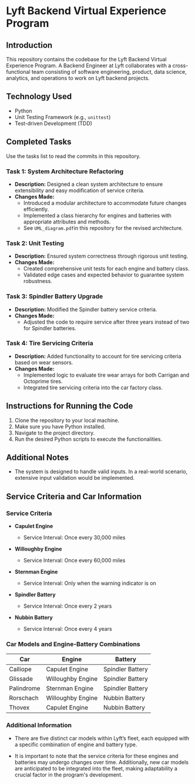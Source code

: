 # Lyft Backend Virtual Experience Program

## Introduction

This repository contains the codebase for the Lyft Backend Virtual Experience Program. A Backend Engineer at Lyft collaborates with a cross-functional team consisting of software engineering, product, data science, analytics, and operations to work on Lyft backend projects.

## Technology Used

- Python
- Unit Testing Framework (e.g., `unittest`)
- Test-driven Development (TDD)

## Completed Tasks
Use the tasks list to read the commits in this repository.

### Task 1: System Architecture Refactoring

- **Description:** Designed a clean system architecture to ensure extensibility and easy modification of service criteria.
- **Changes Made:**
  - Introduced a modular architecture to accommodate future changes efficiently.
  - Implemented a class hierarchy for engines and batteries with appropriate attributes and methods.
  - See `UML_diagram.pdf`in this repository for the revised architecture.

### Task 2: Unit Testing

- **Description:** Ensured system correctness through rigorous unit testing.
- **Changes Made:**
  - Created comprehensive unit tests for each engine and battery class.
  - Validated edge cases and expected behavior to guarantee system robustness.

### Task 3: Spindler Battery Upgrade

- **Description:** Modified the Spindler battery service criteria.
- **Changes Made:**
  - Adjusted the code to require service after three years instead of two for Spindler batteries.

### Task 4: Tire Servicing Criteria

- **Description:** Added functionality to account for tire servicing criteria based on wear sensors.
- **Changes Made:**
  - Implemented logic to evaluate tire wear arrays for both Carrigan and Octoprime tires.
  - Integrated tire servicing criteria into the car factory class.

## Instructions for Running the Code

1. Clone the repository to your local machine.
2. Make sure you have Python installed.
3. Navigate to the project directory.
4. Run the desired Python scripts to execute the functionalities.

## Additional Notes

- The system is designed to handle valid inputs. In a real-world scenario, extensive input validation would be implemented.

## Service Criteria and Car Information

### Service Criteria

- **Capulet Engine**
  - Service Interval: Once every 30,000 miles

- **Willoughby Engine**
  - Service Interval: Once every 60,000 miles

- **Sternman Engine**
  - Service Interval: Only when the warning indicator is on

- **Spindler Battery**
  - Service Interval: Once every 2 years

- **Nubbin Battery**
  - Service Interval: Once every 4 years

### Car Models and Engine-Battery Combinations

| Car       | Engine           | Battery           |
|-----------|------------------|------------------|
| Calliope  | Capulet Engine   | Spindler Battery |
| Glissade  | Willoughby Engine| Spindler Battery |
| Palindrome| Sternman Engine  | Spindler Battery |
| Rorschach | Willoughby Engine| Nubbin Battery   |
| Thovex    | Capulet Engine   | Nubbin Battery   |

### Additional Information

- There are five distinct car models within Lyft’s fleet, each equipped with a specific combination of engine and battery type.

- It is important to note that the service criteria for these engines and batteries may undergo changes over time. Additionally, new car models are anticipated to be integrated into the fleet, making adaptability a crucial factor in the program's development.

